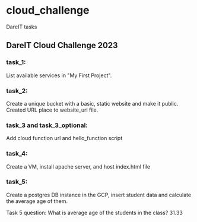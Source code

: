 # cloud_challenge

DareIT tasks

## DareIT Cloud Challenge 2023

### task_1:

List available services in "My First Project".

### task_2:

Create a unique bucket with a basic, static website and make it public. Created URL place to website_url file.

### task_3 and task_3_optional:

Add cloud function url and hello_function script

### task_4:

Create a VM, install apache server, and host index.html file

### task_5:

Create a postgres DB instance in the GCP, insert student data and calculate the average age of them.

Task 5 question:
What is average age of the students in the class?
31.33
